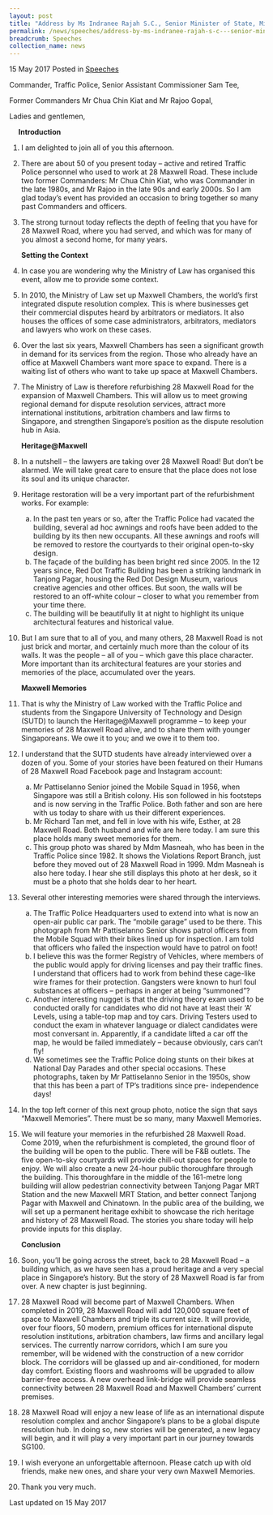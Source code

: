 ```yaml
---
layout: post
title: "Address by Ms Indranee Rajah S.C., Senior Minister of State, Ministry of Law and Ministry of Finance, at Heritage@Maxwell"
permalink: /news/speeches/address-by-ms-indranee-rajah-s-c---senior-minister-of-state--min0
breadcrumb: Speeches
collection_name: news
---
```


15 May 2017 Posted in [Speeches](/news/speeches)

Commander, Traffic Police, Senior Assistant Commissioner Sam Tee,

Former Commanders Mr Chua Chin Kiat and Mr Rajoo Gopal,

Ladies and gentlemen,


<p style="margin-left: 18px; font-weight: bold">Introduction</p>

 1. I am delighted to join all of you this afternoon.

 

 2. There are about 50 of you present today – active and retired Traffic Police personnel who used to work at 28 Maxwell Road. These include two former Commanders: Mr Chua Chin Kiat, who was Commander in the late 1980s, and Mr Rajoo in the late 90s and early 2000s. So I am glad today’s event has provided an occasion to bring together so many past Commanders and officers.

 

 3. The strong turnout today reflects the depth of feeling that you have for 28 Maxwell Road, where you had served, and which was for many of you almost a second home, for many years.   
    
    **Setting the Context**


 4. In case you are wondering why the Ministry of Law has organised this event, allow me to provide some context.

 

 5. In 2010, the Ministry of Law set up Maxwell Chambers, the world’s first integrated dispute resolution complex. This is where businesses get their commercial disputes heard by arbitrators or mediators. It also houses the offices of some case administrators, arbitrators, mediators and lawyers who work on these cases.   

 


 6. Over the last six years, Maxwell Chambers has seen a significant growth in demand for its services from the region. Those who already have an office at Maxwell Chambers want more space to expand. There is a waiting list of others who want to take up space at Maxwell Chambers.  

 


 7. The Ministry of Law is therefore refurbishing 28 Maxwell Road for the expansion of Maxwell Chambers. This will allow us to meet growing regional demand for dispute resolution services, attract more international institutions, arbitration chambers and law firms to Singapore, and strengthen Singapore’s position as the dispute resolution hub in Asia.

    **Heritage@Maxwell**


 8. In a nutshell – the lawyers are taking over 28 Maxwell Road! But don’t be alarmed. We will take great care to ensure that the place does not lose its soul and its unique character.

 9. Heritage restoration will be a very important part of the refurbishment works. For example: 
    <ol style="list-style-type: lower-alpha">
    <li>In the past ten years or so, after the Traffic Police had vacated the building, several ad hoc awnings and roofs have been added     to the building by its then new occupants. All these awnings and roofs will be removed to restore the courtyards to their original     open-to-sky design.</li>
    <li>The façade of the building has been bright red since 2005. In the 12 years since, Red Dot Traffic Building has been a striking       landmark in Tanjong Pagar, housing the Red Dot Design Museum, various creative agencies and other offices. But soon, the walls will     be restored to an off-white colour – closer to what you remember from your time there.</li>
    <li>The building will be beautifully lit at night to highlight its unique architectural features and historical value.</li>
    </ol>



10. But I am sure that to all of you, and many others, 28 Maxwell Road is not just brick and mortar, and certainly much more than the colour of its walls. It was the people – all of you – which gave this place character. More important than its architectural features are your stories and memories of the place, accumulated over the years. 

    **Maxwell Memories**


11. That is why the Ministry of Law worked with the Traffic Police and students from the Singapore University of Technology and Design (SUTD) to launch the Heritage@Maxwell programme – to keep your memories of 28 Maxwell Road alive, and to share them with younger Singaporeans. We owe it to you; and we owe it to them too.



12. I understand that the SUTD students have already interviewed over a dozen of you. Some of your stories have been featured on their Humans of 28 Maxwell Road Facebook page and Instagram account:
    <ol style="list-style-type: lower-alpha">
    <li> Mr Pattiselanno Senior joined the Mobile Squad in 1956, when Singapore was still a British colony. His son followed in his         footsteps and is now serving in the Traffic Police. Both father and son are here with us today to share with us their different         experiences. </li> 
    <li>Mr Richard Tan met, and fell in love with his wife, Esther, at 28 Maxwell Road. Both husband and wife are here today. I am sure     this place holds many sweet memories for them.</li>
    <li>
    This group photo was shared by Mdm Masneah, who has been in the Traffic Police since 1982. It shows the Violations Report Branch,       just before they moved out of 28 Maxwell Road in 1999. Mdm Masneah is also here today. I hear she still displays this photo at her     desk, so it must be a photo that she holds dear to her heart.
    </li>
    </ol>


13. Several other interesting memories were shared through the interviews.
    <ol style="list-style-type: lower-alpha">
    <li>The Traffic Police Headquarters used to extend into what is now an open-air public car park. The “mobile garage” used to be         there. This photograph from Mr Pattiselanno Senior shows patrol officers from the Mobile Squad with their bikes lined up for           inspection. I am told that officers who failed the inspection would have to patrol on foot! </li>
    <li>I believe this was the former Registry of Vehicles, where members of the public would apply for driving licenses and pay their       traffic fines. I understand that officers had to work from behind these cage-like wire frames for their protection. Gangsters were     known to hurl foul substances at officers – perhaps in anger at being “summoned”? </li>

    <li>Another interesting nugget is that the driving theory exam used to be conducted orally for candidates who did not have at least     their ‘A’ Levels, using a table-top map and toy cars. Driving Testers used to conduct the exam in whatever language or dialect         candidates were most conversant in. Apparently, if a candidate lifted a car off the map, he would be failed immediately – because       obviously, cars can’t fly! </li>

    <li>We sometimes see the Traffic Police doing stunts on their bikes at National Day Parades and other special occasions. These           photographs, taken by Mr Pattiselanno Senior in the 1950s, show that this has been a part of TP’s traditions since pre-                 independence days! </li>
    </ol>



14. In the top left corner of this next group photo, notice the sign that says “Maxwell Memories”. There must be so many, many Maxwell Memories.


15. We will feature your memories in the refurbished 28 Maxwell Road. Come 2019, when the refurbishment is completed, the ground floor of the building will be open to the public. There will be F&B outlets. The five open-to-sky courtyards will provide chill-out spaces for people to enjoy. We will also create a new 24-hour public thoroughfare through the building. This thoroughfare in the middle of the 161-metre long building will allow pedestrian connectivity between Tanjong Pagar MRT Station and the new Maxwell MRT Station, and better connect Tanjong Pagar with Maxwell and Chinatown. In the public area of the building, we will set up a permanent heritage exhibit to showcase the rich heritage and history of 28 Maxwell Road. The stories you share today will help provide inputs for this display.
    
    **Conclusion**


16. Soon, you’ll be going across the street, back to 28 Maxwell Road – a building which, as we have seen has a proud heritage and a very special place in Singapore’s history. But the story of 28 Maxwell Road is far from over. A new chapter is just beginning.

 

17. 28 Maxwell Road will become part of Maxwell Chambers. When completed in 2019, 28 Maxwell Road will add 120,000 square feet of space to Maxwell Chambers and triple its current size. It will provide, over four floors, 50 modern, premium offices for international dispute resolution institutions, arbitration chambers, law firms and ancillary legal services. The currently narrow corridors, which I am sure you remember, will be widened with the construction of a new corridor block. The corridors will be glassed up and air-conditioned, for modern day comfort. Existing floors and washrooms will be upgraded to allow barrier-free access. A new overhead link-bridge will provide seamless connectivity between 28 Maxwell Road and Maxwell Chambers’ current premises.

 

18. 28 Maxwell Road will enjoy a new lease of life as an international dispute resolution complex and anchor Singapore’s plans to be a global dispute resolution hub. In doing so, new stories will be generated, a new legacy will begin, and it will play a very important part in our journey towards SG100.

 

19. I wish everyone an unforgettable afternoon. Please catch up with old friends, make new ones, and share your very own Maxwell Memories.

 

20. Thank you very much.

<p class="right-side-updated">Last updated on 15 May 2017</p>
